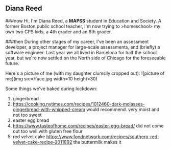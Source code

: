 ## Diana Reed

###now
Hi, I'm Diana Reed, a **MAPSS** student in Education and Society. A former Boston public school teacher, I'm now trying to >homeschool> my own two CPS kids, a 4th grader and an 8th grader. 

###then
During other stages of my career, I've been an assessment developer, a project manager for large-scale assessments, and (briefly) a software engineer. Last year we all lived in Barcelona for half the school year, but we're now settled on the North side of Chicago for the foreseeable future. 

Here's a picture of me (with my daughter clumsily cropped out):
![picture of me](img src=/face.jpg width=10 height=30)

Some things we've baked during lockdown: 
1. gingerbread 
  1. https://cooking.nytimes.com/recipes/1012460-dark-molasses-gingerbread-with-whipped-cream would recommend. very moist and not too sweet
1. easter egg bread    
  1. https://www.tasteofhome.com/recipes/easter-egg-bread/ did not come out too well with gluten free flour
1. red velvet cake https://www.foodnetwork.com/recipes/southern-red-velvet-cake-recipe-2011892 the buttermilk makes it
